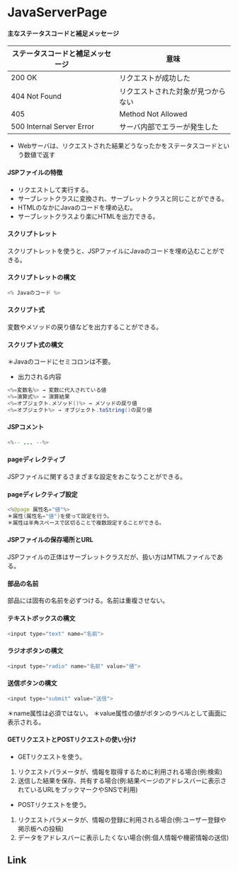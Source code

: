 # JavaServerPage
#### 主なステータスコードと補足メッセージ
ステータスコードと補足メッセージ|意味|
---|---|
200 OK| リクエストが成功した|
404 Not Found|リクエストされた対象が見つからない|
405| Method Not Allowed|リクエスト対象が、使用したリクエストメソッドを許可していない|
500 Internal Server Error|サーバ内部でエラーが発生した|
- Webサーバは、リクエストされた結果どうなったかをステータスコードという数値で返す
#### JSPファイルの特徴
- リクエストして実行する。
- サーブレットクラスに変換され、サーブレットクラスと同じことができる。
- HTMLのなかにJavaのコードを埋め込む。
- サーブレットクラスより楽にHTMLを出力できる。
#### スクリプトレット
スクリプトレットを使うと、JSPファイルにJavaのコードを埋め込むことができる。
#### スクリプトレットの構文
~~~java
<% Javaのコード %>
~~~
#### スクリプト式
変数やメソッドの戻り値などを出力することができる。
#### スクリプト式の構文
＊Javaのコードにセミコロンは不要。
- 出力される内容
~~~java
<%=変数名%> → 変数に代入されている値
<%=演算式%> → 演算結果
<%=オブジェクト.メソッド()%> → メソッドの戻り値
<%=オブジェクト%> → オブジェクト.toString()の戻り値
~~~
#### JSPコメント
~~~java
<%-- ... --%>
~~~
#### pageディレクティブ
JSPファイルに関するさまざまな設定をおこなうことができる。
#### pageディレクティブ設定
~~~java
<%@page 属性名="値"%>
＊属性(属性名="値")を使って設定を行う。
＊属性は半角スペースで区切ることで複数設定することができる。
~~~
#### JSPファイルの保存場所とURL
JSPファイルの正体はサーブレットクラスだが、扱い方はMTMLファイルである。
#### 部品の名前
部品には固有の名前を必ずつける。名前は重複させない。
#### テキストボックスの構文
~~~java
<input type="text" name="名前">
~~~
#### ラジオボタンの構文
~~~java
<input type="radio" name="名前" value="値">
~~~
#### 送信ボタンの構文
~~~java
<input type="submit" value="送信">
~~~
＊name属性は必須ではない。
＊value属性の値がボタンのラベルとして画面に表示される。
#### GETリクエストとPOSTリクエストの使い分け
- GETリクエストを使う。
1. リクエストパラメータが、情報を取得するために利用される場合(例:検索)
1. 送信した結果を保存、共有する場合(例:結果ページのアドレスバーに表示されているURLをブックマークやSNSで利用)
- POSTリクエストを使う。
1. リクエストパラメータが、情報の登録に利用される場合(例:ユーザー登録や掲示板への投稿)
1. データをアドレスバーに表示したくない場合(例:個人情報や機密情報の送信)
## Link

